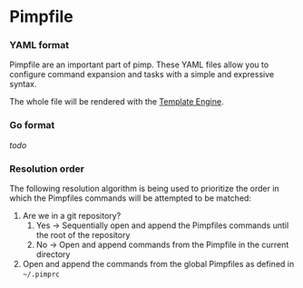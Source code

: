 # Pimpfile

### YAML format

Pimpfile are an important part of pimp. These YAML files allow you to configure command expansion and tasks with a simple and expressive syntax.

The whole file will be rendered with the [Template Engine](template-engine/).

### Go format

_todo_

### Resolution order

The following resolution algorithm is being used to prioritize the order in which the Pimpfiles commands will be attempted to be matched:

1. Are we in a git repository?
   1. Yes -&gt; Sequentially open and append the Pimpfiles commands until the root of the repository
   2. No -&gt; Open and append commands from the Pimpfile in the current directory
2. Open and append the commands from the global Pimpfiles as defined in `~/.pimprc`

